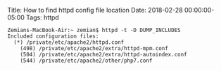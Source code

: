 Title: How to find httpd config file location
Date: 2018-02-28 00:00:00-05:00
Tags: httpd



```
Zemians-MacBook-Air:~ zemian$ httpd -t -D DUMP_INCLUDES
Included configuration files:
  (*) /private/etc/apache2/httpd.conf
    (498) /private/etc/apache2/extra/httpd-mpm.conf
    (504) /private/etc/apache2/extra/httpd-autoindex.conf
    (544) /private/etc/apache2/other/php7.conf
```

